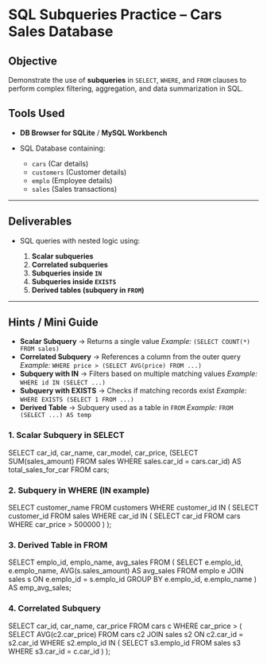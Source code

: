 # **SQL Subqueries Practice – Cars Sales Database**

## **Objective**

Demonstrate the use of **subqueries** in `SELECT`, `WHERE`, and `FROM` clauses to perform complex filtering, aggregation, and data summarization in SQL.


## **Tools Used**

* **DB Browser for SQLite** / **MySQL Workbench**
* SQL Database containing:

  * `cars` (Car details)
  * `customers` (Customer details)
  * `emplo` (Employee details)
  * `sales` (Sales transactions)

---

## **Deliverables**

* SQL queries with nested logic using:

  1. **Scalar subqueries**
  2. **Correlated subqueries**
  3. **Subqueries inside `IN`**
  4. **Subqueries inside `EXISTS`**
  5. **Derived tables (subquery in `FROM`)**

---

## **Hints / Mini Guide**

* **Scalar Subquery** → Returns a single value
  *Example:* `(SELECT COUNT(*) FROM sales)`
* **Correlated Subquery** → References a column from the outer query
  *Example:* `WHERE price > (SELECT AVG(price) FROM ...)`
* **Subquery with IN** → Filters based on multiple matching values
  *Example:* `WHERE id IN (SELECT ...)`
* **Subquery with EXISTS** → Checks if matching records exist
  *Example:* `WHERE EXISTS (SELECT 1 FROM ...)`
* **Derived Table** → Subquery used as a table in `FROM`
  *Example:* `FROM (SELECT ...) AS temp`


### **1. Scalar Subquery in SELECT**

SELECT 
    car_id,
    car_name,
    car_model,
    car_price,
    (SELECT SUM(sales_amount) 
     FROM sales 
     WHERE sales.car_id = cars.car_id) AS total_sales_for_car
FROM cars;

### **2. Subquery in WHERE (IN example)**

SELECT customer_name
FROM customers
WHERE customer_id IN (
    SELECT customer_id
    FROM sales
    WHERE car_id IN (
        SELECT car_id 
        FROM cars
        WHERE car_price > 500000
    )
);

### **3. Derived Table in FROM**

SELECT 
    emplo_id,
    emplo_name,
    avg_sales
FROM (
    SELECT 
        e.emplo_id,
        e.emplo_name,
        AVG(s.sales_amount) AS avg_sales
    FROM emplo e
    JOIN sales s ON e.emplo_id = s.emplo_id
    GROUP BY e.emplo_id, e.emplo_name
) AS emp_avg_sales;

### **4. Correlated Subquery**

SELECT car_id, car_name, car_price
FROM cars c
WHERE car_price > (
    SELECT AVG(c2.car_price)
    FROM cars c2
    JOIN sales s2 ON c2.car_id = s2.car_id
    WHERE s2.emplo_id IN (
        SELECT s3.emplo_id
        FROM sales s3
        WHERE s3.car_id = c.car_id
    )
);


